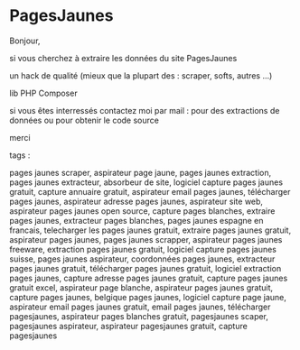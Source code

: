 # PagesJaunes
Bonjour,

si vous cherchez à extraire les données du site PagesJaunes

un hack de qualité (mieux que la plupart des : scraper, softs, autres ...)

lib PHP Composer

si vous êtes interressés contactez moi par mail :
pour des extractions de données
ou pour obtenir le code source

merci

tags :

pages jaunes scraper, aspirateur page jaune, pages jaunes extraction, pages jaunes extracteur, absorbeur de site, logiciel capture pages jaunes gratuit, capture annuaire gratuit, aspirateur email pages jaunes, télécharger pages jaunes, aspirateur adresse pages jaunes, aspirateur site web, aspirateur pages jaunes open source, capture pages blanches, extraire pages jaunes, extracteur pages blanches, pages jaunes espagne en francais, telecharger les pages jaunes gratuit, extraire pages jaunes gratuit, aspirateur pages jaunes, pages jaunes scrapper, aspirateur pages jaunes freeware, extraction pages jaunes gratuit, logiciel capture pages jaunes suisse, pages jaunes aspirateur, coordonnées pages jaunes, extracteur pages jaunes gratuit, télécharger pages jaunes gratuit, logiciel extraction pages jaunes, capture adresse pages jaunes gratuit, capture pages jaunes gratuit excel, aspirateur page blanche, aspirateur pages jaunes gratuit, capture pages jaunes, belgique pages jaunes, logiciel capture page jaune, aspirateur email pages jaunes gratuit, email pages jaunes, télécharger pagesjaunes, aspirateur pages blanches gratuit, pagesjaunes scaper, pagesjaunes aspirateur, aspirateur pagesjaunes gratuit, capture pagesjaunes
